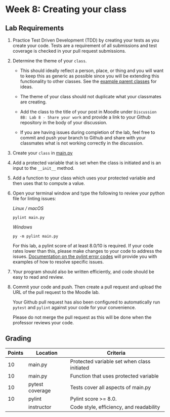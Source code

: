 # Week 8: Creating your class

## Lab Requirements

1. Practice Test Driven Development (TDD) by creating your tests as you create your code. Tests are a requirement of all submissions and test coverage is checked in your pull request submissions.

2. Determine the theme of your `class`.

   - This should ideally reflect a person, place, or thing and you will want to keep this as generic as possible since you will be extending this functionality to other classes. See the [example parent classes](./README.md#Examples) for ideas.

   - The theme of your class should not duplicate what your classmates are creating.

   - Add the class to the title of your post in Moodle under `Discussion 8B: Lab 8 - Share your work` and provide a link to your Github repository in the body of your discussion.

   - If you are having issues during completion of the lab, feel free to commit and push your branch to Github and share with your classmates what is not working correctly in the discussion.

3. Create your `class` in [main.py](./main.py)

4. Add a protected variable that is set when the class is initiated and is an input to the `__init__` method.

5. Add a function to your class which uses your protected variable and then uses that to compute a value.

6. Open your terminal window and type the following to review your python file for linting issues:

   _Linux / macOS_

   ```
   pylint main.py
   ```

   _Windows_

   ```
   py -m pylint main.py
   ```

   For this lab, a pylint score of at least 8.0/10 is required. If your code rates lower than this, please make changes to your code to address the issues. [Documentation on the pylint error codes](https://pylint.pycqa.org/en/latest/user_guide/messages/messages_overview.html) will provide you with examples of how to resolve specific issues.

7. Your program should also be written efficiently, and code should be easy to read and review.

8. Commit your code and push. Then create a pull request and upload the URL of the pull request to the Moodle lab.

   Your Github pull request has also been configured to automatically run `pytest` and `pylint` against your code for your convenience.

   Please do not merge the pull request as this will be done when the professor reviews your code.

## Grading

| Points | Location        | Criteria                                    |
| ------ | --------------- | ------------------------------------------- |
| 10     | main.py         | Protected variable set when class initiated |
| 10     | main.py         | Function that uses protected variable       |
| 10     | pytest coverage | Tests cover all aspects of main.py          |
| 10     | pylint          | Pylint score >= 8.0.                        |
|        | instructor      | Code style, efficiency, and readability     |
